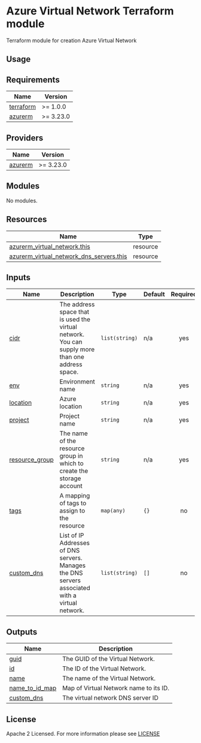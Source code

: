# Azure Virtual Network Terraform module
Terraform module for creation Azure Virtual Network

## Usage

<!-- BEGIN_TF_DOCS -->
## Requirements

| Name                                                                      | Version |
|---------------------------------------------------------------------------|---------|
| <a name="requirement_terraform"></a> [terraform](#requirement\_terraform) | >= 1.0.0 |
| <a name="requirement_azurerm"></a> [azurerm](#requirement\_azurerm)       | >= 3.23.0 |

## Providers

| Name | Version |
|------|---------|
| <a name="provider_azurerm"></a> [azurerm](#provider\_azurerm) | >= 3.23.0 |

## Modules

No modules.

## Resources

| Name                                                                                                                                                    | Type |
|---------------------------------------------------------------------------------------------------------------------------------------------------------|------|
| [azurerm_virtual_network.this](https://registry.terraform.io/providers/hashicorp/azurerm/latest/docs/resources/virtual_network)                         | resource |
| [azurerm_virtual_network_dns_servers.this](https://registry.terraform.io/providers/hashicorp/azurerm/latest/docs/resources/virtual_network_dns_servers) | resource |

## Inputs

| Name                                                                           | Description                                                                                     | Type           | Default | Required |
|--------------------------------------------------------------------------------|-------------------------------------------------------------------------------------------------|----------------|---------|:--------:|
| <a name="input_cidr"></a> [cidr](#input\_cidr)                                 | The address space that is used the virtual network. You can supply more than one address space. | `list(string)` | n/a     |   yes    |
| <a name="input_env"></a> [env](#input\_env)                                    | Environment name                                                                                | `string`       | n/a     |   yes    |
| <a name="input_location"></a> [location](#input\_location)                     | Azure location                                                                                  | `string`       | n/a     |   yes    |
| <a name="input_project"></a> [project](#input\_project)                        | Project name                                                                                    | `string`       | n/a     |   yes    |
| <a name="input_resource_group"></a> [resource\_group](#input\_resource\_group) | The name of the resource group in which to create the storage account                           | `string`       | n/a     |   yes    |
| <a name="input_tags"></a> [tags](#input\_tags)                                 | A mapping of tags to assign to the resource                                                     | `map(any)`     | `{}`    |    no    |
| <a name="input_custom_dns"></a> [custom\_dns](#input\_custom\_dns)             | List of IP Addresses of DNS servers. Manages the DNS servers associated with a virtual network. | `list(string)` | `[]`    |    no    |

## Outputs

| Name                                                                       | Description                            |
|----------------------------------------------------------------------------|----------------------------------------|
| <a name="output_guid"></a> [guid](#output\_guid)                           | The GUID of the Virtual Network.       |
| <a name="output_id"></a> [id](#output\_id)                                 | The ID of the Virtual Network.         |
| <a name="output_name"></a> [name](#output\_name)                           | The name of the Virtual Network.       |
| <a name="output_name"></a> [name\_to\_id\_map](#output\_name\_to\_id\_map) | Map of Virtual Network name to its ID. |
| <a name="output_name"></a> [custom\_dns](#output\_dns\_server\_id)         | The virtual network DNS server ID      |
<!-- END_TF_DOCS -->

## License

Apache 2 Licensed. For more information please see [LICENSE](https://github.com/data-platform-hq/terraform-azurerm-network/tree/main/LICENSE)
